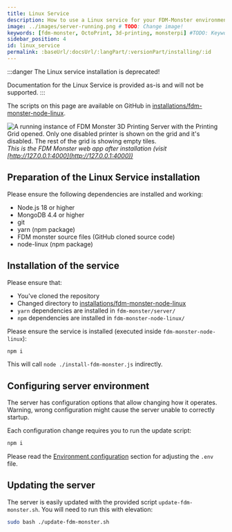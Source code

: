 ```yaml
---
title: Linux Service
description: How to use a Linux service for your FDM-Monster environment (deprecated)
image: ../images/server-running.png # TODO: Change image!
keywords: [fdm-monster, OctoPrint, 3d-printing, monsterpi] #TODO: Keywords!
sidebar_position: 4
id: linux_service
permalink: :baseUrl/:docsUrl/:langPart/:versionPart/installing/:id
---
```


:::danger
The Linux service installation is deprecated!

Documentation for the Linux Service is provided as-is and will not be supported.
:::

The scripts on this page are available on GitHub in [installations/fdm-monster-node-linux](https://github.com/fdm-monster/fdm-monster/tree/main/installations/fdm-monster-node-linux).

![A running instance of FDM Monster 3D Printing Server with the Printing Grid opened.
Only one disabled printer is shown on the grid and it's disabled.
The rest of the grid is showing empty tiles.](../images/server-running.png)
*This is the FDM Monster web app after installation (visit [http://127.0.0.1:4000](http://127.0.0.1:4000))*

## Preparation of the Linux Service installation

Please ensure the following dependencies are installed and working:

- Node.js 18 or higher
- MongoDB 4.4 or higher
- git
- yarn (npm package)
- FDM monster source files (GitHub cloned source code)
- node-linux (npm package)

## Installation of the service

Please ensure that:

- You've cloned the repository
- Changed directory to [installations/fdm-monster-node-linux](https://github.com/fdm-monster/fdm-monster/tree/main/installations/fdm-monster-node-linux)
- `yarn` dependencies are installed in `fdm-monster/server/`
- `npm` dependencies are installed in `fdm-monster-node-linux/`

Please ensure the service is installed (executed inside `fdm-monster-node-linux`):

```bash
npm i
```

This will call `node ./install-fdm-monster.js` indirectly.

## Configuring server environment

The server has configuration options that allow changing how it operates. Warning, wrong configuration might cause the
server unable to correctly startup.

Each configuration change requires you to run the update script:

```bash
npm i
```

Please read the [Environment configuration](../2_configuration/preconfiguration.md) section for adjusting the `.env` file.

## Updating the server

The server is easily updated with the provided script `update-fdm-monster.sh`.
You will need to run this with elevation:

```bash
sudo bash ./update-fdm-monster.sh
```
